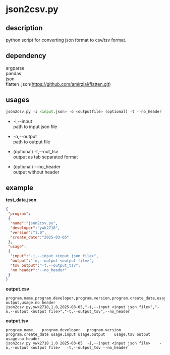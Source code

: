 # json2csv.py
## description  
python script for converting json format to csv/tsv format.  

## dependency
argparse  
pandas  
json  
flatten_json(https://github.com/amirziai/flatten.git)  

## usages
```python
json2csv.py -i <input.json> -o <outputfile> (optional) -t --no_header
```
* -i,--input  
  path to input json file
  
* -o,--output  
  path to output file
* (optional) -t,--out_tsv  
  output as tab separated format
* (optional) --no_header  
  output without header

## example
__test_data.json__
```json
{
 "program":
 {
  "name":"json2csv.py",
  "developer":"ywk2718",
  "version":"1.0",
  "create_date":"2025-03-05"
 },
 "usage":
 {
  "input":"-i,--input <input json file>",
  "output":"-o,--output <output file>",
  "tsv output":"-t,--output_tsv",
  "no header":"--no_header"
 }
}
```

__output.csv__
```
program.name,program.developer,program.version,program.create_date,usage.input,usage.output,usage.tsv output,usage.no header
json2csv.py,ywk2718,1.0,2025-03-05,"-i,--input <input json file>","-o,--output <output file>","-t,--output_tsv",--no_header
```

__output.tsv__
```
program.name	program.developer	program.version	program.create_date	usage.input	usage.output	usage.tsv output	usage.no header
json2csv.py	ywk2718	1.0	2025-03-05	-i,--input <input json file>	-o,--output <output file>	-t,--output_tsv	--no_header
```
